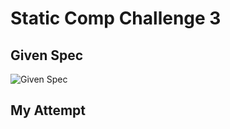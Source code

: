 # Static Comp Challenge 3

## Given Spec

![Given Spec](images/etc/comp-3-high-res.jpg)

## My Attempt

